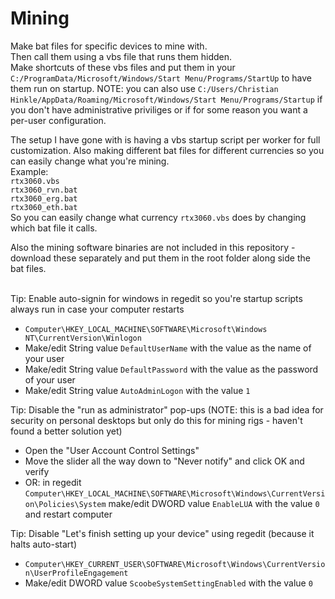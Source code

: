 # Mining
Make bat files for specific devices to mine with.\
Then call them using a vbs file that runs them hidden.\
Make shortcuts of these vbs files and put them in your `C:/ProgramData/Microsoft/Windows/Start Menu/Programs/StartUp` to have them run on startup. NOTE: you can also use `C:/Users/Christian Hinkle/AppData/Roaming/Microsoft/Windows/Start Menu/Programs/Startup` if you don't have administrative priviliges or if for some reason you want a per-user configuration.

The setup I have gone with is having a vbs startup script per worker for full customization. Also making different bat files for different currencies so you can easily change what you're mining.\
Example:\
`rtx3060.vbs`\
`rtx3060_rvn.bat`\
`rtx3060_erg.bat`\
`rtx3060_eth.bat`\
So you can easily change what currency `rtx3060.vbs` does by changing which bat file it calls.

Also the mining software binaries are not included in this repository - download these separately and put them in the root folder along side the bat files.

\
Tip: Enable auto-signin for windows in regedit so you're startup scripts always run in case your computer restarts
- `Computer\HKEY_LOCAL_MACHINE\SOFTWARE\Microsoft\Windows NT\CurrentVersion\Winlogon`
- Make/edit String value `DefaultUserName` with the value as the name of your user
- Make/edit String value `DefaultPassword` with the value as the password of your user
- Make/edit String value `AutoAdminLogon` with the value `1`

Tip: Disable the "run as administrator" pop-ups (NOTE: this is a bad idea for security on personal desktops but only do this for mining rigs - haven't found a better solution yet)
- Open the "User Account Control Settings"
- Move the slider all the way down to "Never notify" and click OK and verify
- OR: in regedit `Computer\HKEY_LOCAL_MACHINE\SOFTWARE\Microsoft\Windows\CurrentVersion\Policies\System` make/edit DWORD value `EnableLUA` with the value `0` and restart computer

Tip: Disable "Let's finish setting up your device" using regedit (because it halts auto-start)
- `Computer\HKEY_CURRENT_USER\SOFTWARE\Microsoft\Windows\CurrentVersion\UserProfileEngagement`
- Make/edit DWORD value `ScoobeSystemSettingEnabled` with the value `0`
